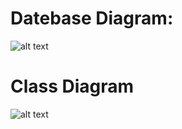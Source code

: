 # Datebase Diagram: 
![alt text](https://30112001.tk/Store/image/DB_Diagram.png)
# Class Diagram
![alt text](https://manunited-abc.github.io/play_music/img/Nhom8.png)
